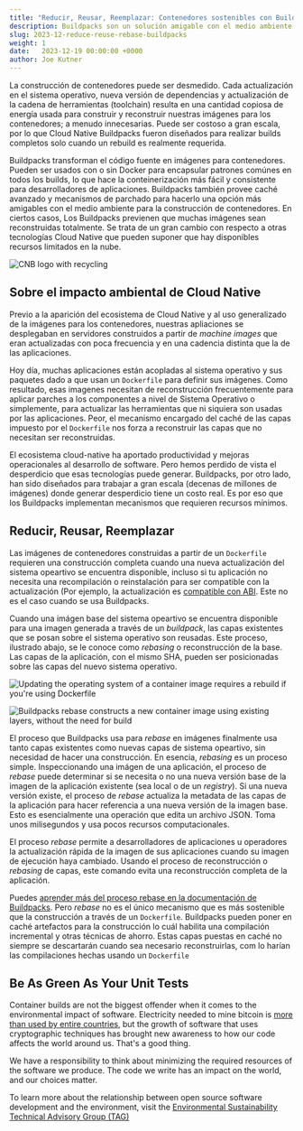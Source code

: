 ```yaml
---
title: "Reducir, Reusar, Reemplazar: Contenedores sostenibles con Buildpacks"
description: Buildpacks son un solución amigable con el medio ambiente para construir contenedores
slug: 2023-12-reduce-reuse-rebase-buildpacks
weight: 1
date:   2023-12-19 00:00:00 +0000
author: Joe Kutner
---
```


<!-- cSpell:ignore buildpacks, buildpack -->
La construcción de contenedores puede ser desmedido. Cada actualización en el sistema operativo, nueva versión de dependencias y actualización de la cadena de herramientas (toolchain) resulta en una cantidad copiosa de energía usada para construir y reconstruir nuestras imágenes para los contenedores; a menudo innecesarias. Puede ser costoso a gran escala, por lo que Cloud Native Buildpacks fueron diseñados para realizar builds completos solo cuando un rebuild es realmente requerida.

Buildpacks transforman el código fuente en imágenes para contenedores. Pueden ser usados con o sin Docker para encapsular patrones comúnes en todos los builds, lo que hace la conteinerización más fácil y consistente para desarrolladores de aplicaciones. Buildpacks también provee caché avanzado y mecanismos de parchado para hacerlo una opción más amigables con el medio ambiente para la construcción de contenedores. En ciertos casos, Los Buildpacks previenen que muchas imágenes sean reconstruidas totalmente. Se trata de un gran cambio con respecto a otras tecnologías Cloud Native que pueden suponer que hay disponibles recursos limitados en la nube.

<p class="mt-5 mb-5"><img src="/images/blogs/2023-12-reduce-reuse-rebase-buildpacks/cnb-green-logo.png" alt="CNB logo with recycling"></p>

## Sobre el impacto ambiental de Cloud Native

Previo a la aparición del ecosistema de Cloud Native y al uso generalizado de la imágenes para los contenedores, nuestras apliaciones se desplegaban en servidores construidos a partir de _machine images_ que eran actualizadas con poca frecuencia y en una cadencia distinta que la de las aplicaciones.

Hoy día, muchas aplicaciones están acopladas al sistema operativo y sus paquetes dado a que usan un `Dockerfile` para definir sus imágenes. Como resultado, esas imagenes necesitan de reconstrucción frecuentemente para aplicar parches a los componentes a nivel de Sistema Operativo o simplemente, para actualizar las herramientas que ni siquiera son usadas por las aplicaciones. Peor, el mecanismo encargado del caché de las capas impuesto por el `Dockerfile` nos forza a reconstruir las capas que no necesitan ser reconstruidas.

El ecosistema cloud-native ha aportado productividad y mejoras operacionales al desarrollo de software. Pero hemos perdido de vista el desperdicio que esas tecnologías puede generar. Buildpacks, por otro lado, han sido diseñados para trabajar a gran escala (decenas de millones de imágenes) donde generar desperdicio tiene un costo real. Es por eso que los Buildpacks implementan mecanismos que requieren recursos mínimos.

## Reducir, Reusar, Reemplazar

Las imágenes de contenedores construidas a partir de un `Dockerfile` requieren una construcción completa cuando una nueva actualización del sistema opeartivo se encuentra disponible, incluso si tu aplicación no necesita una recompilación o reinstalación para ser compatible con la actualización (Por ejemplo, la actualización es [compatible con ABI]([https://](https://es.wikipedia.org/wiki/Interfaz_binaria_de_aplicaciones)). Este no es el caso cuando se usa Buildpacks.

Cuando una imágen base del sistema opeartivo se encuentra disponible para una imagen generada a través de un _buildpack_, las capas existentes que se posan sobre el sistema operativo son reusadas. Este proceso, ilustrado abajo, se le conoce como _rebasing_ o reconstrucción de la base. Las capas de la aplicación, con el mismo SHA, pueden ser posicionadas sobre las capas del nuevo sistema operativo. 

<p class="mt-5 mb-5"><img src="/images/blogs/2023-12-reduce-reuse-rebase-buildpacks/cnb-new-base.png" alt="Updating the operating system of a container image requires a rebuild if you're using Dockerfile"></p>

<p class="mt-5 mb-5"><img src="/images/blogs/2023-12-reduce-reuse-rebase-buildpacks/cnb-rebase.png" alt="Buildpacks rebase constructs a new container image using existing layers, without the need for build"></p>

El proceso que Buildpacks usa para _rebase_ en imágenes finalmente usa tanto capas existentes como nuevas capas de sistema opeartivo, sin necesidad de hacer una construcción. En esencia, _rebasing_ es un proceso simple. Inspeccionando una imágen de una aplicación, el proceso de _rebase_ puede determinar si se necesita o no una nueva versión base de la imagen de la aplicación existente (sea local o de un _registry_). Si una nueva versión existe, el proceso de _rebase_ actualiza la metadata de las capas de la aplicación para hacer referencia a una nueva versión de la imagen base. Esto es esencialmente una operación que edita un archivo JSON. Toma unos milisegundos y usa pocos recursos computacionales.

El proceso _rebase_ permite a desarrolladores de aplicaciones u operadores la actualización rápida de la imagen de sus aplicaciones cuando su imagen de ejecución haya cambiado. Usando el proceso de reconstrucción o _rebasing_ de capas, este comando evita una reconstrucción completa de la aplicación.

Puedes [aprender más del proceso rebase en la documentación de Buildpacks](https://buildpacks.io/docs/concepts/operations/rebase/). Pero _rebase_ no es el único mecanismo que es más sostenible que la construcción a través de un `Dockerfile`. Buildpacks pueden poner en caché artefactos para la construcción lo cuál habilita una compilación incremental y otras técnicas de ahorro. Estas capas puestas en caché no siempre se descartarán cuando sea necesario reconstruirlas, com lo harían las compilaciones hechas usando un `Dockerfile`

## Be As Green As Your Unit Tests

Container builds are not the biggest offender when it comes to the environmental impact of software. Electricity needed to mine bitcoin is [more than used by entire countries](https://www.theguardian.com/technology/2021/feb/27/bitcoin-mining-electricity-use-environmental-impact), but the growth of software that uses cryptographic techniques has brought new awareness to how our code affects the world around us. That's a good thing.

We have a responsibility to think about minimizing the required resources of the software we produce. The code we write has an impact on the world, and our choices matter.

To learn more about the relationship between open source software development and the environment, visit the [Environmental Sustainability Technical Advisory Group (TAG)](https://tag-env-sustainability.cncf.io/)
